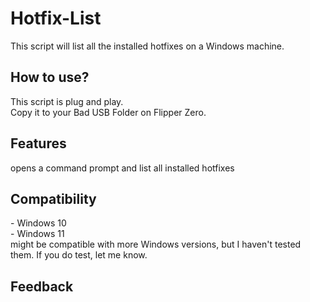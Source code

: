 <h1>Hotfix-List</h1>
This script will list all the installed hotfixes on a Windows machine.

<h2>How to use?</h2>
This script is plug and play.<br>
Copy it to your Bad USB Folder on Flipper Zero.

<h2>Features</h2>
opens a command prompt and list all installed hotfixes

<h2>Compatibility</h2>
- Windows 10 <br>
- Windows 11 <br>
might be compatible with more Windows versions, but I haven't tested them. If you do test, let me know.
<h2>Feedback</h2>

